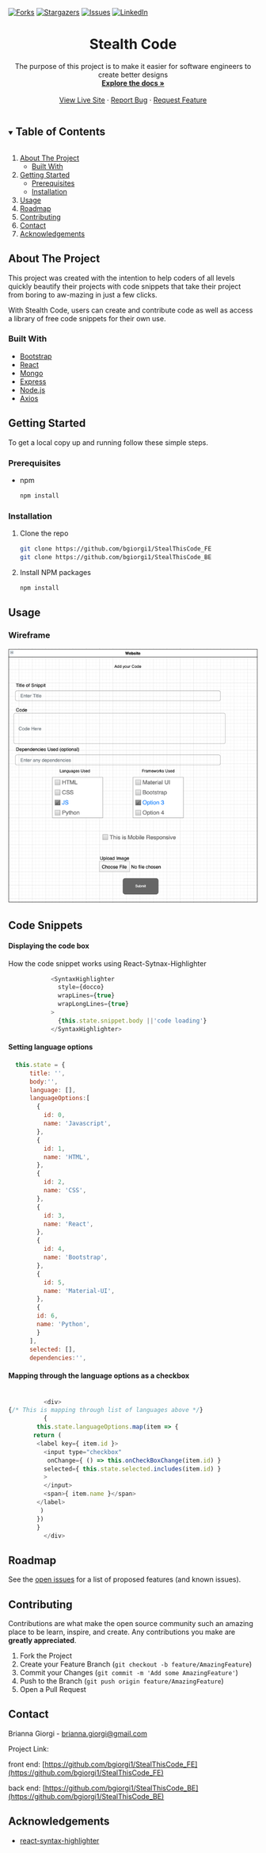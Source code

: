 

[![Forks][forks-shield]][forks-url]
[![Stargazers][stars-shield]][stars-url]
[![Issues][issues-shield]][issues-url]
[![LinkedIn][linkedin-shield]][linkedin-url]



<!-- PROJECT LOGO -->


 <h1 align="center">Stealth Code</h3>

  <p align="center">
    The purpose of this project is to make it easier for software engineers to create better designs
    <br />
    <a href="https://github.com/bgiorgi1/StealThisCode_FE"><strong>Explore the docs »</strong></a>
    <br />
    <br />
    <a href="https://stealth-code.herokuapp.com/">View Live Site</a>
    ·
    <a href="https://github.com/bgiorgi1/StealThisCode_FE/issues">Report Bug</a>
    ·
    <a href="https://github.com/bgiorgi1/StealThisCode_FE/issues">Request Feature</a>
  </p>
</p>


<!-- TABLE OF CONTENTS -->
<details open="open">
  <summary><h2 style="display: inline-block">Table of Contents</h2></summary>
  <ol>
    <li>
      <a href="#about-the-project">About The Project</a>
      <ul>
        <li><a href="#built-with">Built With</a></li>
      </ul>
    </li>
    <li>
      <a href="#getting-started">Getting Started</a>
      <ul>
        <li><a href="#prerequisites">Prerequisites</a></li>
        <li><a href="#installation">Installation</a></li>
      </ul>
    </li>
    <li><a href="#usage">Usage</a></li>
    <li><a href="#roadmap">Roadmap</a></li>
    <li><a href="#contributing">Contributing</a></li>
    <li><a href="#contact">Contact</a></li>
    <li><a href="#acknowledgements">Acknowledgements</a></li>
  </ol>
</details>

<!-- ABOUT THE PROJECT -->
## About The Project


This project was created with the intention to help coders of all levels quickly beautify their projects with code snippets that take their project from boring to aw-mazing in just a few clicks.

With Stealth Code, users can create and contribute code as well as access a library of free code snippets for their own use.


### Built With

* [Bootstrap](https://getbootstrap.com)
* [React]()
* [Mongo]()
* [Express]()
* [Node.js]()
* [Axios]()



<!-- GETTING STARTED -->
## Getting Started

To get a local copy up and running follow these simple steps.

### Prerequisites

* npm
  ```sh
  npm install
  ```

### Installation

1. Clone the repo
   ```sh
   git clone https://github.com/bgiorgi1/StealThisCode_FE
   git clone https://github.com/bgiorgi1/StealThisCode_BE
   ```
2. Install NPM packages
   ```sh
   npm install
   ```



<!-- USAGE EXAMPLES -->
## Usage

### Wireframe
![wireframe.png](/src/Assets/wireframe.png)

## Code Snippets
#### Displaying the code box
How the code snippet works using React-Sytnax-Highlighter
```Javascript
            <SyntaxHighlighter
              style={docco}
              wrapLines={true}
              wrapLongLines={true}
            >
              {this.state.snippet.body ||'code loading'}
            </SyntaxHighlighter>
  ```

#### Setting language options
```js
  this.state = {
      title: '',
      body:'',
      language: [],
      languageOptions:[
        {
          id: 0,
          name: 'Javascript',
        },
        {
          id: 1,
          name: 'HTML',
        },
        {
          id: 2,
          name: 'CSS',
        },
        {
          id: 3,
          name: 'React',
        },
        {
          id: 4,
          name: 'Bootstrap',
        },
        {
          id: 5,
          name: 'Material-UI',
        },
        {
        id: 6,
        name: 'Python',
        }
      ],
      selected: [],
      dependencies:'',
```


#### Mapping through the language options as a checkbox
```js

          <div>
{/* This is mapping through list of languages above */}
          {
        this.state.languageOptions.map(item => {
       return (
        <label key={ item.id }>
          <input type="checkbox" 
           onChange={ () => this.onCheckBoxChange(item.id) }
          selected={ this.state.selected.includes(item.id) }
          >  
          </input>
          <span>{ item.name }</span>
        </label>
         )
        })
        }
          </div>
```


<!-- ROADMAP -->
## Roadmap

See the [open issues](https://github.com/bgiorgi1/StealThisCode_FE/issues) for a list of proposed features (and known issues).



<!-- CONTRIBUTING -->
## Contributing

Contributions are what make the open source community such an amazing place to be learn, inspire, and create. Any contributions you make are **greatly appreciated**.

1. Fork the Project
2. Create your Feature Branch (`git checkout -b feature/AmazingFeature`)
3. Commit your Changes (`git commit -m 'Add some AmazingFeature'`)
4. Push to the Branch (`git push origin feature/AmazingFeature`)
5. Open a Pull Request




<!-- CONTACT -->
## Contact

Brianna Giorgi - brianna.giorgi@gmail.com

Project Link: 

front end: [https://github.com/bgiorgi1/StealThisCode_FE](https://github.com/bgiorgi1/StealThisCode_FE)

back end: [https://github.com/bgiorgi1/StealThisCode_BE](https://github.com/bgiorgi1/StealThisCode_BE)


<!-- ACKNOWLEDGEMENTS -->
## Acknowledgements

* [react-syntax-highlighter](https://www.npmjs.com/package/react-syntax-highlighter)




<!-- MARKDOWN LINKS & IMAGES -->
<!-- https://www.markdownguide.org/basic-syntax/#reference-style-links -->

[forks-shield]: https://img.shields.io/github/forks/bgiorgi1/StealThisCode_FE.svg?style=for-the-badge
[forks-url]: https://github.com/bgiorgi1/StealThisCode_FE/network/members
[stars-shield]: https://img.shields.io/github/stars/bgiorgi1/StealThisCode_FE.svg?style=for-the-badge
[stars-url]: https://github.com/bgiorgi1/StealThisCode_FE/stargazers
[issues-shield]: https://img.shields.io/github/issues/bgiorgi1/StealThisCode_FE.svg?style=for-the-badge
[issues-url]: https://github.com/bgiorgi1/StealThisCode_FE/issues
[license-shield]: https://img.shields.io/github/license/bgiorgi1/StealThisCode_FE.svg?style=for-the-badge
[license-url]: https://github.com/bgiorgi1/StealThisCode_FE/blob/master/LICENSE.txt
[linkedin-shield]: https://img.shields.io/badge/-LinkedIn-black.svg?style=for-the-badge&logo=linkedin&colorB=555
[linkedin-url]: https://linkedin.com/in/briannagiorgi